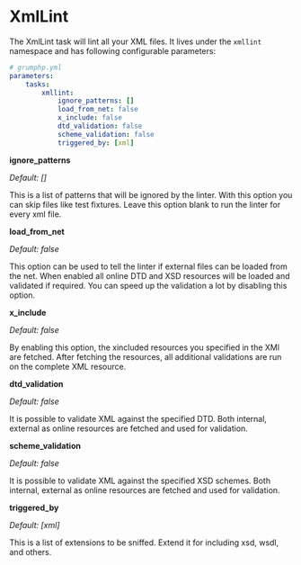 # XmlLint

The XmlLint task will lint all your XML files.
It lives under the `xmllint` namespace and has following configurable parameters:

```yaml
# grumphp.yml
parameters:
    tasks:
        xmllint:
            ignore_patterns: []
            load_from_net: false
            x_include: false
            dtd_validation: false
            scheme_validation: false
            triggered_by: [xml]
```

**ignore_patterns**

*Default: []*

This is a list of patterns that will be ignored by the linter. 
With this option you can skip files like test fixtures. Leave this option blank to run the linter for every xml file.


**load_from_net**

*Default: false*

This option can be used to tell the linter if external files can be loaded from the net.
When enabled all online DTD and XSD resources will be loaded and validated if required.
You can speed up the validation a lot by disabling this option.

**x_include**

*Default: false*

By enabling this option, the xincluded resources you specified in the XMl are fetched. 
After fetching the resources, all additional validations are run on the complete XML resource.


**dtd_validation**

*Default: false*

It is possible to validate XML against the specified DTD. 
Both internal, external as online resources are fetched and used for validation.


**scheme_validation**

*Default: false*

It is possible to validate XML against the specified XSD schemes. 
Both internal, external as online resources are fetched and used for validation.

**triggered_by**

*Default: [xml]*

This is a list of extensions to be sniffed. Extend it for including xsd, wsdl, and others.
